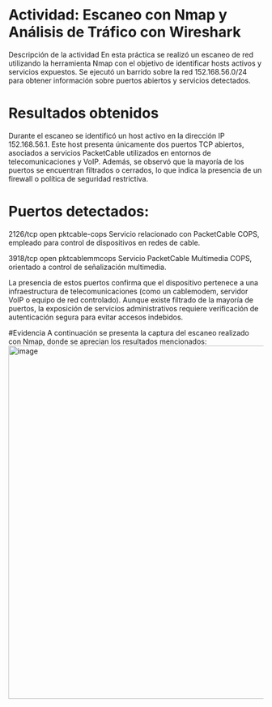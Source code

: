 # Actividad: Escaneo con Nmap y Análisis de Tráfico con Wireshark
Descripción de la actividad
En esta práctica se realizó un escaneo de red utilizando la herramienta Nmap con el objetivo de identificar hosts activos y servicios expuestos. Se ejecutó un barrido sobre la red 152.168.56.0/24 para obtener información sobre puertos abiertos y servicios detectados.

# Resultados obtenidos
Durante el escaneo se identificó un host activo en la dirección IP 152.168.56.1.
Este host presenta únicamente dos puertos TCP abiertos, asociados a servicios PacketCable utilizados en entornos de telecomunicaciones y VoIP.
Además, se observó que la mayoría de los puertos se encuentran filtrados o cerrados, lo que indica la presencia de un firewall o política de seguridad restrictiva.

# Puertos detectados:

2126/tcp open pktcable-cops
Servicio relacionado con PacketCable COPS, empleado para control de dispositivos en redes de cable.

3918/tcp open pktcablemmcops
Servicio PacketCable Multimedia COPS, orientado a control de señalización multimedia.

La presencia de estos puertos confirma que el dispositivo pertenece a una infraestructura de telecomunicaciones (como un cablemodem, servidor VoIP o equipo de red controlado). Aunque existe filtrado de la mayoría de puertos, la exposición de servicios administrativos requiere verificación de autenticación segura para evitar accesos indebidos.

#Evidencia
A continuación se presenta la captura del escaneo realizado con Nmap, donde se aprecian los resultados mencionados:
<img width="918" height="697" alt="image" src="https://github.com/user-attachments/assets/a9936478-6344-490c-8e04-6682114e7adb" />
